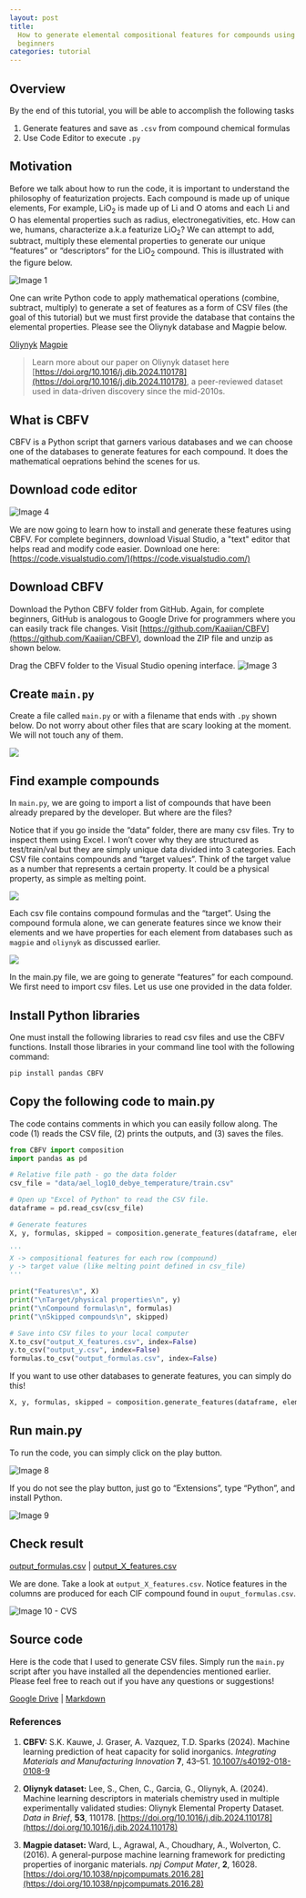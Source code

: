 ```yaml
---
layout: post
title:
  How to generate elemental compositional features for compounds using CBFV for
  beginners
categories: tutorial
---
```


## Overview

By the end of this tutorial, you will be able to accomplish the following tasks

1. Generate features and save as `.csv` from compound chemical formulas
2. Use Code Editor to execute `.py`

## Motivation

Before we talk about how to run the code, it is important to understand the
philosophy of featurization projects. Each compound is made up of unique
elements, For example, LiO<sub>2</sub> is made up of Li and O atoms and each Li
and O has elemental properties such as radius, electronegativities, etc. How can
we, humans, characterize a.k.a featurize LiO<sub>2</sub>? We can attempt to add,
subtract, multiply these elemental properties to generate our unique “features”
or “descriptors” for the LiO<sub>2</sub> compound. This is illustrated with the
figure below.

![Image 1](/files/blog/2024-02-19-tutorial-CBFV/img/1.png)

One can write Python code to apply mathematical operations (combine, subtract,
multiply) to generate a set of features as a form of CSV files (the goal of this
tutorial) but we must first provide the database that contains the elemental
properties. Please see the Oliynyk database and Magpie below.

[Oliynyk](https://data.mendeley.com/datasets/bt6gv5z6yv/2)
[Magpie](https://github.com/Kaaiian/CBFV/blob/master/cbfv/element_properties/magpie.csv)

> Learn more about our paper on Oliynyk dataset here
> [https://doi.org/10.1016/j.dib.2024.110178](https://doi.org/10.1016/j.dib.2024.110178),
> a peer-reviewed dataset used in data-driven discovery since the mid-2010s.

## What is CBFV

CBFV is a Python script that garners various databases and we can choose one of
the databases to generate features for each compound. It does the mathematical
oeprations behind the scenes for us.

## Download code editor

![Image 4](/files/blog/2024-02-19-tutorial-CBFV/img/4.png)

We are now going to learn how to install and generate these features using CBFV.
For complete beginners, download Visual Studio, a "text" editor that helps read
and modify code easier. Download one here: [https://code.visualstudio.com/](https://code.visualstudio.com/)

## Download CBFV

Download the Python CBFV folder from GitHub. Again, for complete beginners,
GitHub is analogous to Google Drive for programmers where you can easily track
file changes. Visit
[https://github.com/Kaaiian/CBFV](https://github.com/Kaaiian/CBFV), download the
ZIP file and unzip as shown below.

Drag the CBFV folder to the Visual Studio opening interface.
![Image 3](/files/blog/2024-02-19-tutorial-CBFV/img/3.png)

## Create `main.py`

Create a file called `main.py` or with a filename that ends with `.py` shown
below. Do not worry about other files that are scary looking at the moment. We
will not touch any of them.

<img src="/files/blog/2024-02-19-tutorial-CBFV/img/5.png"  style="max-width:40%; height:auto;">

## Find example compounds

In `main.py`, we are going to import a list of compounds that have been already
prepared by the developer. But where are the files?

Notice that if you go inside the “data” folder, there are many csv files. Try to
inspect them using Excel. I won’t cover why they are structured as
test/train/val but they are simply unique data divided into 3 categories. Each
CSV file contains compounds and “target values”. Think of the target value as a
number that represents a certain property. It could be a physical property, as
simple as melting point.

<img src="/files/blog/2024-02-19-tutorial-CBFV/img/6.png"  style="max-width:50%; height:auto;">

Each csv file contains compound formulas and the “target”. Using the compound
formula alone, we can generate features since we know their elements and we have
properties for each element from databases such as `magpie` and `oliynyk` as
discussed earlier.

<img src="/files/blog/2024-02-19-tutorial-CBFV/img/7.png"  style="max-width:40%; height:auto;">

In the main.py file, we are going to generate “features” for each compound. We
first need to import csv files. Let us use one provided in the data folder.

## Install Python libraries

One must install the following libraries to read csv files and use the CBFV
functions. Install those libraries in your command line tool with the following
command:

```python
pip install pandas CBFV
```

## Copy the following code to main.py

The code contains comments in which you can easily follow along. The code (1)
reads the CSV file, (2) prints the outputs, and (3) saves the files.

```python
from CBFV import composition
import pandas as pd

# Relative file path - go the data folder
csv_file = "data/ael_log10_debye_temperature/train.csv"

# Open up "Excel of Python" to read the CSV file.
dataframe = pd.read_csv(csv_file)

# Generate features
X, y, formulas, skipped = composition.generate_features(dataframe, elem_prop="magpie")

'''
X -> compositional features for each row (compound)
y -> target value (like melting point defined in csv_file)
'''

print("Features\n", X)
print("\nTarget/physical properties\n", y)
print("\nCompound formulas\n", formulas)
print("\nSkipped compounds\n", skipped)

# Save into CSV files to your local computer
X.to_csv("output_X_features.csv", index=False)
y.to_csv("output_y.csv", index=False)
formulas.to_csv("output_formulas.csv", index=False)
```

If you want to use other databases to generate features, you can simply do this!

```python
X, y, formulas, skipped = composition.generate_features(dataframe, elem_prop="oliynyk")
```

## Run main.py

To run the code, you can simply click on the play button.

![Image 8](/files/blog/2024-02-19-tutorial-CBFV/img/8.png)

If you do not see the play button, just go to “Extensions”, type “Python”, and
install Python.

![Image 9](/files/blog/2024-02-19-tutorial-CBFV/img/9.png)

## Check result

[output_formulas.csv](/files/blog/2024-02-19-tutorial-CBFV/source-code/output_formulas.csv)
|
[output_X_features.csv](/files/blog/2024-02-19-tutorial-CBFV/source-code/output_X_features.csv)

We are done. Take a look at `output_X_features.csv`. Notice features in the
columns are produced for each CIF compound found in `ouput_formulas.csv`.

![Image 10 - CVS ](/files/blog/2024-02-19-tutorial-CBFV/img/10.png)

## Source code

Here is the code that I used to generate CSV files. Simply run the `main.py`
script after you have installed all the dependencies mentioned earlier. Please
feel free to reach out if you have any questions or suggestions!

[Google Drive](https://drive.google.com/drive/folders/1QcMN87hN85iRwaGcS0N1UFtgCgkvieSs?usp=drive_link)
|
[Markdown](https://github.com/bobleesj/bobleesj.github.io/blob/main/_posts/2024-02-19-tutorial-CBFV.md)

### References

1. **CBFV:** S.K. Kauwe, J. Graser, A. Vazquez, T.D. Sparks (2024). Machine
   learning prediction of heat capacity for solid inorganics. _Integrating
   Materials and Manufacturing Innovation_ **7**, 43–51.
   [10.1007/s40192-018-0108-9](https://doi.org/10.1007/s40192-018-0108-9)

2. **Oliynyk dataset:** Lee, S., Chen, C., Garcia, G., Oliynyk, A. (2024).
   Machine learning descriptors in materials chemistry used in multiple
   experimentally validated studies: Oliynyk Elemental Property Dataset. _Data
   in Brief_, **53**, 110178.
   [https://doi.org/10.1016/j.dib.2024.110178](https://doi.org/10.1016/j.dib.2024.110178)

3. **Magpie dataset:** Ward, L., Agrawal, A., Choudhary, A., Wolverton, C.
   (2016). A general-purpose machine learning framework for predicting
   properties of inorganic materials. _npj Comput Mater_, **2**, 16028.
   [https://doi.org/10.1038/npjcompumats.2016.28](https://doi.org/10.1038/npjcompumats.2016.28)
